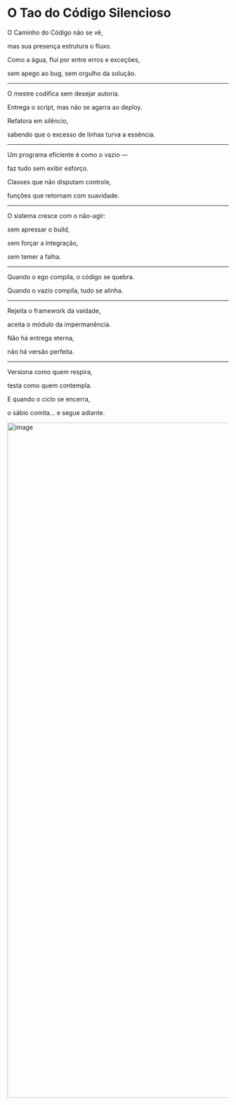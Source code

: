 # O Tao do Código Silencioso



O Caminho do Código não se vê,

mas sua presença estrutura o fluxo.

Como a água, flui por entre erros e exceções,

sem apego ao bug, sem orgulho da solução.

___

O mestre codifica sem desejar autoria.

Entrega o script, mas não se agarra ao deploy.

Refatora em silêncio,

sabendo que o excesso de linhas turva a essência.

___

Um programa eficiente é como o vazio —

faz tudo sem exibir esforço.

Classes que não disputam controle,

funções que retornam com suavidade.

___

O sistema cresce com o não-agir:

sem apressar o build,

sem forçar a integração,

sem temer a falha.

___

Quando o ego compila, o código se quebra.

Quando o vazio compila, tudo se alinha.

___

Rejeita o framework da vaidade,

aceita o módulo da impermanência.

Não há entrega eterna,

não há versão perfeita.

___

Versiona como quem respira,

testa como quem contempla.

E quando o ciclo se encerra,

o sábio comita... e segue adiante.



<img width="1024" height="1536" alt="image" src="https://github.com/user-attachments/assets/3c85cb20-4558-46e4-aedc-ce695539a198" />
